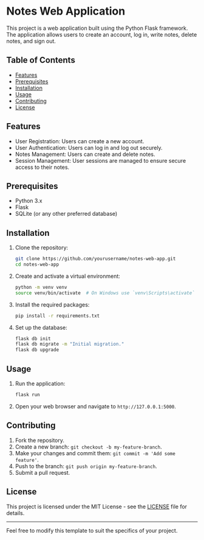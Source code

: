 # Notes Web Application

This project is a web application built using the Python Flask framework. The application allows users to create an account, log in, write notes, delete notes, and sign out.

## Table of Contents

- [Features](#features)
- [Prerequisites](#prerequisites)
- [Installation](#installation)
- [Usage](#usage)
- [Contributing](#contributing)
- [License](#license)

## Features

- User Registration: Users can create a new account.
- User Authentication: Users can log in and log out securely.
- Notes Management: Users can create and delete notes.
- Session Management: User sessions are managed to ensure secure access to their notes.

## Prerequisites

- Python 3.x
- Flask
- SQLite (or any other preferred database)

## Installation

1. Clone the repository:
    ```bash
    git clone https://github.com/yourusername/notes-web-app.git
    cd notes-web-app
    ```

2. Create and activate a virtual environment:
    ```bash
    python -m venv venv
    source venv/bin/activate  # On Windows use `venv\Scripts\activate`
    ```

3. Install the required packages:
    ```bash
    pip install -r requirements.txt
    ```

4. Set up the database:
    ```bash
    flask db init
    flask db migrate -m "Initial migration."
    flask db upgrade
    ```

## Usage

1. Run the application:
    ```bash
    flask run
    ```

2. Open your web browser and navigate to `http://127.0.0.1:5000`.

## Contributing

1. Fork the repository.
2. Create a new branch: `git checkout -b my-feature-branch`.
3. Make your changes and commit them: `git commit -m 'Add some feature'`.
4. Push to the branch: `git push origin my-feature-branch`.
5. Submit a pull request.

## License

This project is licensed under the MIT License - see the [LICENSE](LICENSE) file for details.

---

Feel free to modify this template to suit the specifics of your project.
